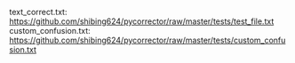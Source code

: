 text_correct.txt: https://github.com/shibing624/pycorrector/raw/master/tests/test_file.txt
custom_confusion.txt: https://github.com/shibing624/pycorrector/raw/master/tests/custom_confusion.txt
